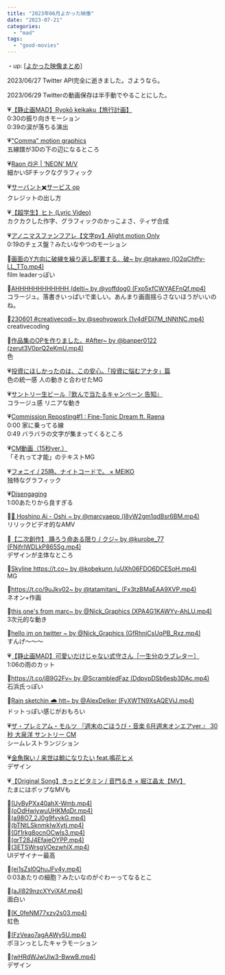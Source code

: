 ```yaml
---
title: "2023年06月よかった映像"
date: "2023-07-21"
categories: 
  - "mad"
tags: 
  - "good-movies"
---
```


<!--more-->

・up: [\[よかった映像まとめ\]](/blog/2023-07-21-good-movies)

2023/06/27 Twitter API完全に逝きました。さようなら。

2023/06/29 Twitterの動画保存は半手動でやることにした。

💗[【静止画MAD】Ryokō keikaku【旅行計画】](https://youtu.be/ADWxnd1WBrk)  
0:30の振り向きモーション  
0:39の涙が落ちる演出

💗["Comma" motion graphics](https://youtu.be/Q_ROGVLc4TA)  
五線譜が3Dの下の辺になるところ

💗[Raon 라온 | ‘NEON’ M/V](https://youtu.be/FxyC6ev6-4U)  
細かいSFチックなグラフィック

💗[サーバント✖️サービス op](https://youtu.be/KFV_8DgE72o)  
クレジットの出し方

💗[【超学生】ヒト (Lyric Video)](https://youtu.be/EVZKRaD_zlc)  
カクカクした作字、グラフィックのかっこよさ、ティザ合成

💗[アノニマスファンフアレ【文字pv】Alight motion Only](https://youtu.be/WBoiEZj6E_c)  
0:19のチェス盤？みたいなやつのモーション

💙[画面のY方向に破線を繰り返し配置する．破~ by @takawo (lO2qChffv-LL\_TTo.mp4)](https://twitter.com/takawo/status/1665035618236403714?s=20)  
film leaderっぽい

💙[AHHHHHHHHHHHH (delti~ by @yoffdog0 (Fxp5xfCWYAEFnQf.mp4)](https://twitter.com/yoffdog0/status/1664776973858611202?s=20)  
コラージュ。落書きいっぱいで楽しい。あんまり画面揺らさないほうがいいのね。

💙[230601 #creativecodi~ by @seohyowork (1v4dFDI7M\_tNNtNC.mp4)](https://twitter.com/seohyowork/status/1664318481976942593?s=20)  
creativecoding

💙[作品集のOPを作りました。#After~ by @banper0122 (zerut3V0prQ2eKmU.mp4)](https://twitter.com/banper0122/status/1664557467273949185?s=20)  
色

💗[投資にほしかったのは、この安心。「投資に悩むアナタ」篇](https://youtu.be/el0yzrx7I8M)  
色の統一感 人の動きと合わせたMG

💗[サントリー生ビール『飲んで当たるキャンペーン 告知』](https://youtu.be/S-cSgYQR9Vs)  
コラージュ感 リニアな動き

💗[Commission Reposting#1 : Fine-Tonic Dream ft. Raena](https://youtu.be/IXzd0GKLuQQ)  
0:00 家に乗ってる線  
0:49 バラバラの文字が集まってくるところ

💗[CM動画（15秒ver.）](https://youtu.be/HbjBInnbWgc)  
「それって才能」のテキストMG

💗[フォニイ / 25時、ナイトコードで。 × MEIKO](https://youtu.be/zBePOfn5FIg)  
独特なグラフィック

💗[Disengaging](https://youtu.be/YQRZKOawkrI)  
1:00あたりから良すぎる

💙[🐰 Hoshino Ai - Oshi ~ by @marcyaepp (l8yW2gm1qdBsr6BM.mp4)](https://twitter.com/marcyaepp/status/1655310785042857986?s=20)  
リリックビデオ的なAMV

💙[【二次創作】 踊ろう命ある限り / クジ~ by @kurobe\_77 (FNjfrIWDLkP865Sg.mp4)](https://twitter.com/kurobe_77/status/1667505017157488644?s=20)  
デザインが主体なところ

💙[Skyline https://t.co~ by @kobekunn (uUXh06FDO6DCESoH.mp4)](https://twitter.com/kobekunn/status/1667038180556812288?s=20)  
MG

💙[](https://twitter.com/tatamitani_/status/1665748978171015168?s=20)[https://t.co/9uJkv02~ by @tatamitani\_ (Fx3tzBMaEAA9XVP.mp4)](https://twitter.com/tatamitani_/status/1665748978171015168?s=20)  
ネオン+作画

💙[this one's from marc~ by @Nick\_Graphics (XPA4G1KAWYv-AhLU.mp4)](https://twitter.com/Nick_Graphics/status/1665692123151179777?s=20)  
3次元的な動き

💙[hello im on twitter ~ by @Nick\_Graphics (GfRhniCsUqPB\_Rxz.mp4)](https://twitter.com/Nick_Graphics/status/1665538739756580869?s=20)  
すんげ～～～

💗[【静止画MAD】可愛いだけじゃない式守さん［一生分のラブレター］](https://youtu.be/RtJX-_GxlyE)  
1:06の雨のカット

💙[](https://twitter.com/ScrambledFaz/status/1667951614399791105?s=20)[https://t.co/jB9G2Fv~ by @ScrambledFaz (DdpvpDSb6esb3DAc.mp4)](https://twitter.com/ScrambledFaz/status/1667951614399791105?s=20)  
石浜氏っぽい

💙[Rain sketchin 🌧️ htt~ by @AlexDelker (FyXWTN9XsAQEViJ.mp4)](https://twitter.com/AlexDelker/status/1667975640086085641?s=20)  
ドットっぽい感じがおもろい

💗[ザ・プレミアム・モルツ 『週末のごほうび・音楽 6月週末オンエアver.』 30秒 大泉洋 サントリー CM](https://youtu.be/Hua0krndFBM)  
シームレストランジション

💗[金魚掬い / 来世は鯨になりたい feat.鳴花ヒメ](https://youtu.be/Q78ov_cmvQc)  
デザイン

💗[【Original Song】きっとビタミン / 音門るき × 堀江晶太【MV】](https://youtu.be/ATdmU0ODt8E)  
たまにはポップなMVも

💙[(UvByPXx40ahX-Wmb.mp4)](https://twitter.com/i/status/1670860272763015169)  
💙[(oOdHwiywuUHKMqDr.mp4)](https://twitter.com/i/status/1635304898769342464)  
💙[(a98O7\_2J0g9fvvkG.mp4)](https://twitter.com/i/status/1632832396470132738)  
💙[(bTNtLSknmkIwXytj.mp4)](https://twitter.com/i/status/1630279055324090369)  
💙[(Gf1rkg8ocnOCwIs3.mp4)](https://twitter.com/i/status/1627742755127709698)  
💙[(qrT28J4EfajeOYPP.mp4)](https://twitter.com/i/status/1625181314818379776)  
💙[(3ETSWrsgVOezwhIX.mp4)](https://twitter.com/i/status/1617618560628711424)  
UIデザイナー最高

💙[(ei1sZsl0QhuJFv4y.mp4)](https://twitter.com/i/status/1670001742518575104)  
0:03あたりの細胞？みたいなのがぐわーってなるとこ

💙[(aJI829nzcXYviXAf.mp4)](https://twitter.com/i/status/1671820251623993344)  
面白い

💙[(K\_0feNM77xzv2s03.mp4)](https://twitter.com/i/status/1671447960264265729)  
虹色

💙[(FzVeao7agAAWy5U.mp4)](https://twitter.com/i/status/1672348463294738432)  
ポヨンっとしたキャラモーション

💙[(wHRdWJwUlw3-BwwB.mp4)](https://twitter.com/i/status/1672321558772318214)  
デザイン

